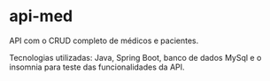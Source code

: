 # api-med

API com o CRUD completo de médicos e pacientes.

Tecnologias utilizadas: Java, Spring Boot, banco de dados MySql e o insomnia para teste das funcionalidades da API.
